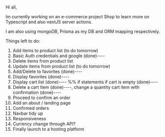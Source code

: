 Hi all, 

Im currently working on an e-commerce project Shop to learn more on Typescript and also nextJS server actions.

I am also using mongoDB, Prisma as my DB and ORM mapping respectively.

Things left to do: 
1) Add items to product list (to do tomorrow)
2) Basic Auth credentials and google (done)----
3) Delete items from product list
4) Update items from product list (to do tomorrow)
5) Add/Delete to favorites (done)----
6) Display favorites (done)----
7) Display cart list (done)---- %% if statements if cart is empty (done)----
8) Delete a cart Item (done)----, change a quantity cart item with confirmation (done)----
9) Proceed to confirm an order
10) Add an about / landing page
11) Confirmed orders
12) Navbar tidy up 
13) Responsiveness
14) Currency change through API?
15) Finally launch to a hosting platform
